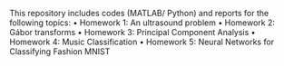 This repository includes codes (MATLAB/ Python) and reports for the following topics:
•	Homework 1: An ultrasound problem
•	Homework 2: Gábor transforms
•	Homework 3: Principal Component Analysis
•	Homework 4: Music Classification
•	Homework 5: Neural Networks for Classifying Fashion MNIST
